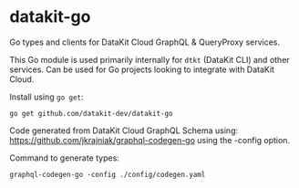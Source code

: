 # datakit-go
Go types and clients for DataKit Cloud GraphQL & QueryProxy services.

This Go module is used primarily internally for `dtkt` (DataKit CLI) and other services. Can be used for Go projects looking to integrate with DataKit Cloud.

Install using `go get`:

```
go get github.com/datakit-dev/datakit-go
```

Code generated from DataKit Cloud GraphQL Schema using: https://github.com/jkrajniak/graphql-codegen-go using the -config option.

Command to generate types:

```
graphql-codegen-go -config ./config/codegen.yaml
```